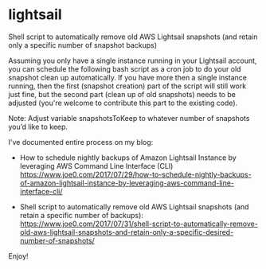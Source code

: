 # lightsail
Shell script to automatically remove old AWS Lightsail snapshots (and retain only a specific number of snapshot backups)

Assuming you only have a single instance running in your Lightsail account, you can schedule the following bash script as a cron job to do your old snapshot clean up automatically. If you have more then a single instance running, then the first (snapshot creation) part of the script will still work just fine, but the second part (clean up of old snapshots) needs to be adjusted (you're welcome to contribute this part to the existing code).

Note: Adjust variable snapshotsToKeep to whatever number of snapshots you’d like to keep.

I've documented entire process on my blog:

- How to schedule nightly backups of Amazon Lightsail Instance by leveraging AWS Command Line Interface (CLI)
https://www.joe0.com/2017/07/29/how-to-schedule-nightly-backups-of-amazon-lightsail-instance-by-leveraging-aws-command-line-interface-cli/

- Shell script to automatically remove old AWS Lightsail snapshots (and retain a specific number of backups):
https://www.joe0.com/2017/07/31/shell-script-to-automatically-remove-old-aws-lightsail-snapshots-and-retain-only-a-specific-desired-number-of-snapshots/

Enjoy!
